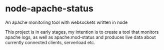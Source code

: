 # node-apache-status
An apache monitoring tool with websockets written in node

This project is in early stages, my intention is to create a tool that monitors apache logs, as well as apache:mod-status
and produces live data about currently connected clients, serverload etc. 
